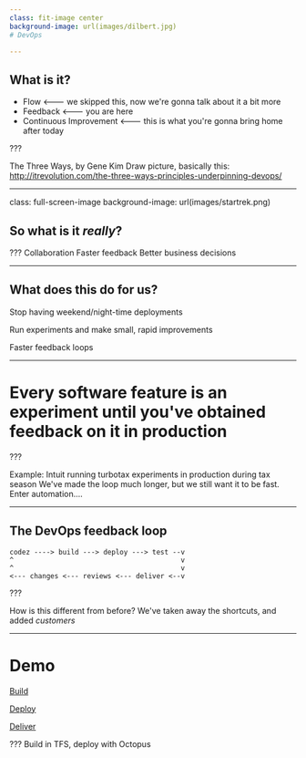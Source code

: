 ```yaml
---
class: fit-image center
background-image: url(images/dilbert.jpg)
# DevOps

---
```


## What is it?

- Flow                   <--- we skipped this, now we're gonna talk about it a bit more
- Feedback               <--- you are here
- Continuous Improvement <--- this is what you're gonna bring home after today

???

The Three Ways, by Gene Kim
Draw picture, basically this: http://itrevolution.com/the-three-ways-principles-underpinning-devops/

---
class: full-screen-image
background-image: url(images/startrek.png)

## So what is it _really_?

???
Collaboration
Faster feedback
Better business decisions

---

## What does this do for us?
Stop having weekend/night-time deployments

Run experiments and make small, rapid improvements

Faster feedback loops

---

# Every software feature is an experiment until you've obtained feedback on it in production

???

Example: Intuit running turbotax experiments in production during tax season
We've made the loop much longer, but we still want it to be fast. Enter automation....

---

## The DevOps feedback loop

```
codez ----> build ---> deploy ---> test --v
^                                         v
^                                         v
<--- changes <--- reviews <--- deliver <--v
```

???

How is this different from before? We've taken away the shortcuts, and added *customers*

---

# Demo

<a href="https://centare.visualstudio.com/QACampCalculator/QACampCalculator%20Team/_build" target="_blank">Build</a>

<a href="https://centare.visualstudio.com/QACampCalculator/QACampCalculator%20Team/_apps/hub/ms.vss-releaseManagement-web.hub-explorer" target="_blank">Deploy</a>

<a href="https://qacamp2016calculator.blob.core.windows.net/releases/drop/demo/Calculator/bin/Release/Calculator.exe" target="_blank">Deliver</a>


???
Build in TFS, deploy with Octopus
